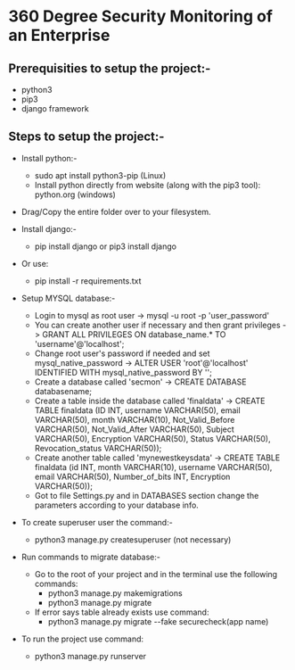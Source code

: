 # 360 Degree Security Monitoring of an Enterprise

## Prerequisities to setup the project:-
* python3
* pip3
* django framework

## Steps to setup the project:-
* Install python:-
	* sudo apt install python3-pip (Linux)
	* Install python directly from website (along with the pip3 tool): python.org (windows)

* Drag/Copy the entire folder over to your filesystem.

* Install django:-
	* pip install django or pip3 install django

* Or use:
	* pip install -r requirements.txt

* Setup MYSQL database:-
	* Login to mysql as root user -> mysql -u root -p 'user_password'
	* You can create another user if necessary and then grant privileges -> GRANT ALL PRIVILEGES ON database_name.* TO 'username'@'localhost';
	* Change root user's password if needed and set mysql_native_password -> ALTER USER 'root'@'localhost' IDENTIFIED WITH mysql_native_password BY '<password>';
	* Create a database called 'secmon' -> CREATE DATABASE databasename;
	* Create a table inside the database called 'finaldata' -> CREATE TABLE finaldata (ID INT, username VARCHAR(50), email VARCHAR(50), month VARCHAR(10), Not_Valid_Before VARCHAR(50), Not_Valid_After VARCHAR(50), Subject VARCHAR(50), Encryption VARCHAR(50), Status VARCHAR(50), Revocation_status VARCHAR(50));
	* Create another table called 'mynewestkeysdata' -> CREATE TABLE finaldata (id INT, month VARCHAR(10), username VARCHAR(50), email VARCHAR(50), Number_of_bits INT, Encryption VARCHAR(50));
	* Got to file Settings.py and in DATABASES section change the parameters according to your database info.

* To create superuser user the command:-
	* python3 manage.py createsuperuser (not necessary)


* Run commands to migrate database:-
	* Go to the root of your project and in the terminal use the following commands:
		* python3 manage.py makemigrations
		* python3 manage.py migrate
	* If error says table already exists use command:
		* python3 manage.py migrate --fake securecheck(app name)

* To run the project use command:
	* python3 manage.py runserver
